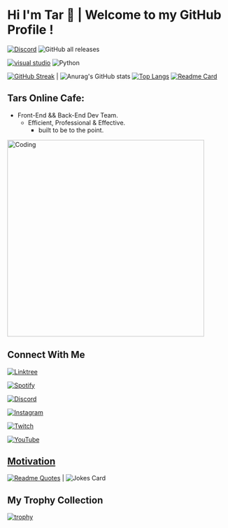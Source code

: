 <h1 id="hi-im-tar-👋--welcome-to-my-github-profile-">Hi I&#39;m Tar 👋 | Welcome to my GitHub Profile !</h1>
<a href='https://discord.gg/ggaweTChKk' target="_blank"><img alt='Discord' src='https://img.shields.io/badge/My_Server-100000?style=for-the-badge&logo=Discord&logoColor=green&labelColor=black&color=black'/></a>
<img alt="GitHub all releases" src="https://img.shields.io/github/downloads/tar420/Duncan/total?style=for-the-badge&logo=discord&logoColor=green&label=DuncanBot&labelColor=black&color=black">

<a href='https://bit.ly/nottherealtar' target="_blank"><img alt='visual studio' src='https://img.shields.io/badge/I_mainly code in-100000?style=for-the-badge&logo=visual studio&logoColor=white&labelColor=black&color=black'/></a> ![Python](https://img.shields.io/badge/python-3670A0?style=for-the-badge&logo=python&logoColor=ffdd54)


[![GitHub Streak](http://github-readme-streak-stats.herokuapp.com?user=nottherealtar&theme=green-nur&border_radius=4.2&date_format=j%20M%5B%20Y%5D&mode=weekly&fire=EB5454&ring=00EB19&currStreakLabel=46EB00&background=000000&sideLabels=EBEBEB&sideNums=08FF00&currStreakNum=00FF33)](https://git.io/streak-stats) | ![Anurag's GitHub stats](https://github-readme-stats.vercel.app/api?username=nottherealtar&show_icons=true&theme=chartreuse-dark)
[![Top Langs](https://github-readme-stats.vercel.app/api/top-langs/?username=nottherealtar&layout=pie&theme=chartreuse-dark)](https://github.com/anuraghazra/github-readme-stats) [![Readme Card](https://github-readme-stats.vercel.app/api/pin/?username=nottherealtar&repo=Duncan&theme=chartreuse-dark)](https://github.com/anuraghazra/github-readme-stats)


<h2 id="tars-online-cafe">Tars Online Cafe:</h2>
<ul>
<li>Front-End &amp;&amp; Back-End Dev Team.<ul>  
<li>Efficient, Professional &amp; Effective.<ul>
<li>built to be to the point.</li>
</ul>
</li>
</ul>
</li>
</ul>    <img alt="Coding" width="450" src="https://res.cloudinary.com/practicaldev/image/fetch/s--WXI5d2Ru--/c_limit%2Cf_auto%2Cfl_progressive%2Cq_66%2Cw_800/https://media1.tenor.com/images/0c34272909ee2a4db5606a014082312b/tenor.gif%3Fitemid%3D15828752">

<h2 id="connect">Connect With Me</h2>

<a href='https://bit.ly/nottherealtar' target="_blank"><img alt='Linktree' src='https://img.shields.io/badge/My_Linktree-100000?style=for-the-badge&logo=Linktree&logoColor=white&labelColor=black&color=black'/></a>

<a href='https://bit.ly/nottherealtar' target="_blank">![Spotify](https://img.shields.io/badge/Spotify-1ED760?style=for-the-badge&logo=spotify&logoColor=white)

<a href='[https://bit.ly/nottherealtar](https://bit.ly/3smqFxK)' target="_blank">![Discord](https://img.shields.io/badge/Discord-%235865F2.svg?style=for-the-badge&logo=discord&logoColor=white)

<a href='https://bit.ly/nottherealtar' target="_blank">![Instagram](https://img.shields.io/badge/Instagram-%23E4405F.svg?style=for-the-badge&logo=Instagram&logoColor=white)

<a href='https://bit.ly/tarstwitch' target="_blank">![Twitch](https://img.shields.io/badge/Twitch-%239146FF.svg?style=for-the-badge&logo=Twitch&logoColor=white)

<a href='https://bit.ly/tarsyt' target="_blank">![YouTube](https://img.shields.io/badge/YouTube-%23FF0000.svg?style=for-the-badge&logo=YouTube&logoColor=white)


       
<h2 id="motivation">Motivation</h2>

[![Readme Quotes](https://quotes-github-readme.vercel.app/api?type=horizontal&theme=dark)](https://github.com/piyushsuthar/github-readme-quotes) | ![Jokes Card](https://readme-jokes.vercel.app/api)

<h2 id="tropyroom">My Trophy Collection</h2>

[![trophy](https://github-profile-trophy.vercel.app/?username=nottherealtar&theme=matrix)](https://github.com/ryo-ma/github-profile-trophy)

